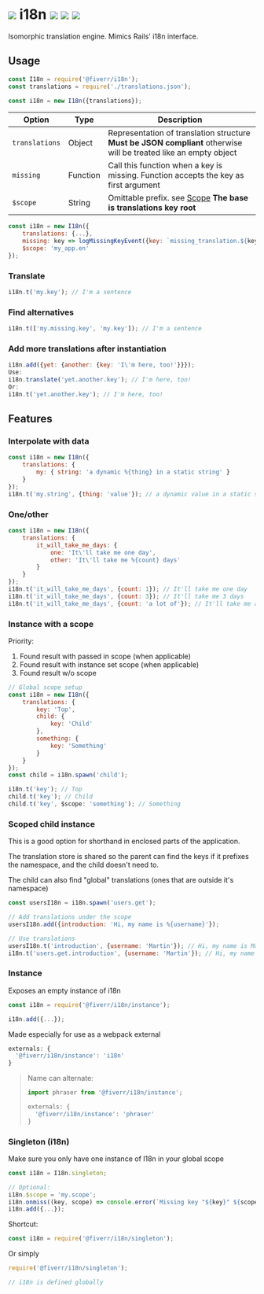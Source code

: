 # ![](https://user-images.githubusercontent.com/516342/57133825-b03b7580-6dac-11e9-803b-0564d12ee13d.png) i18n [![](https://img.shields.io/npm/v/@fiverr/i18n.svg)](https://www.npmjs.com/package/@fiverr/i18n) [![](https://img.shields.io/circleci/project/github/fiverr/i18n.js.svg)](https://circleci.com/gh/fiverr/i18n.js) ![](https://img.shields.io/node/v/@fiverr/i18n.svg)

Isomorphic translation engine. Mimics Rails' i18n interface.

## Usage
```js
const I18n = require('@fiverr/i18n');
const translations = require('./translations.json');

const i18n = new I18n({translations});
```

| Option | Type | Description |
| ------ | ---- | ----------- |
| `translations` | Object | Representation of translation structure **Must be JSON compliant** otherwise will be treated like an empty object |
| `missing` | Function | Call this function when a key is missing. Function accepts the key as first argument |
| `$scope` | String | Omittable prefix. see [Scope](#instance-with-a-scope) **The base is translations key root** |

```js
const i18n = new I18n({
    translations: {...},
    missing: key => logMissingKeyEvent({key: `missing_translation.${key.replace(/\W/g, '_')}`}),
    $scope: 'my_app.en'
});
```

### Translate
```js
i18n.t('my.key'); // I'm a sentence
```

### Find alternatives
```js
i18n.t(['my.missing.key', 'my.key']); // I'm a sentence
```

### Add more translations after instantiation
```js
i18n.add({yet: {another: {key: 'I\'m here, too!'}}});
Use:
i18n.translate('yet.another.key'); // I'm here, too!
Or:
i18n.t('yet.another.key'); // I'm here, too!
```

## Features

### Interpolate with data
```js
const i18n = new I18n({
    translations: {
        my: { string: 'a dynamic %{thing} in a static string' }
    }
});
i18n.t('my.string', {thing: 'value'}); // a dynamic value in a static string
```

### One/other
```js
const i18n = new I18n({
    translations: {
        it_will_take_me_days: {
            one: 'It\'ll take me one day',
            other: 'It\'ll take me %{count} days'
        }
    }
});
i18n.t('it_will_take_me_days', {count: 1}); // It'll take me one day
i18n.t('it_will_take_me_days', {count: 3}); // It'll take me 3 days
i18n.t('it_will_take_me_days', {count: 'a lot of'}); // It'll take me a lot of days
```

### Instance with a scope
Priority:
1. Found result with passed in scope (when applicable)
2. Found result with instance set scope (when applicable)
3. Found result w/o scope

```js
// Global scope setup
const i18n = new I18n({
    translations: {
        key: 'Top',
        child: {
            key: 'Child'
        },
        something: {
            key: 'Something'
        }
    }
});
const child = i18n.spawn('child');

i18n.t('key'); // Top
child.t('key'); // Child
child.t('key', $scope: 'something'); // Something
```

### Scoped child instance
This is a good option for shorthand in enclosed parts of the application.

The translation store is shared so the parent can find the keys if it prefixes the namespace, and the child doesn't need to.

The child can also find "global" translations (ones that are outside it's namespace)
```js
const usersI18n = i18n.spawn('users.get');

// Add translations under the scope
usersI18n.add({introduction: 'Hi, my name is %{username}'});

// Use translations
usersI18n.t('introduction', {username: 'Martin'}); // Hi, my name is Martin
i18n.t('users.get.introduction', {username: 'Martin'}); // Hi, my name is Martin
```

### Instance
Exposes an empty instance of i18n
```js
const i18n = require('@fiverr/i18n/instance');

i18n.add({...});
```

Made especially for use as a webpack external
```js
externals: {
  '@fiverr/i18n/instance': 'i18n'
}
```

> Name can alternate:
> ```js
> import phraser from '@fiverr/i18n/instance';
> ```
>
> ```js
> externals: {
>   '@fiverr/i18n/instance': 'phraser'
> }
> ```


### Singleton (i18n)
Make sure you only have one instance of I18n in your global scope
```js
const i18n = I18n.singleton;

// Optional:
i18n.$scope = 'my.scope';
i18n.onmiss((key, scope) => console.error(`Missing key "${key}" ${scope ? `In scope: "${scope}"`}`));
i18n.add({...});
```
Shortcut:
```js
const i18n = require('@fiverr/i18n/singleton');
```
Or simply

```js
require('@fiverr/i18n/singleton');

// i18n is defined globally
```

